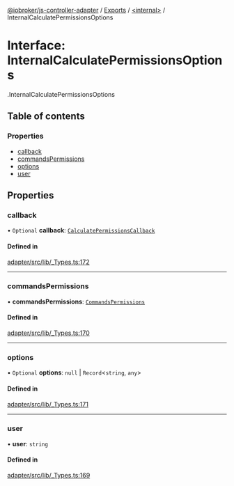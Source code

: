 [@iobroker/js-controller-adapter](../README.md) / [Exports](../modules.md) / [<internal\>](../modules/internal_.md) / InternalCalculatePermissionsOptions

# Interface: InternalCalculatePermissionsOptions

[<internal>](../modules/internal_.md).InternalCalculatePermissionsOptions

## Table of contents

### Properties

- [callback](internal_.InternalCalculatePermissionsOptions.md#callback)
- [commandsPermissions](internal_.InternalCalculatePermissionsOptions.md#commandspermissions)
- [options](internal_.InternalCalculatePermissionsOptions.md#options)
- [user](internal_.InternalCalculatePermissionsOptions.md#user)

## Properties

### callback

• `Optional` **callback**: [`CalculatePermissionsCallback`](../modules/internal_.md#calculatepermissionscallback)

#### Defined in

[adapter/src/lib/_Types.ts:172](https://github.com/ioBroker/ioBroker.js-controller/blob/7dd079e8/packages/adapter/src/lib/_Types.ts#L172)

___

### commandsPermissions

• **commandsPermissions**: [`CommandsPermissions`](../modules/internal_.md#commandspermissions)

#### Defined in

[adapter/src/lib/_Types.ts:170](https://github.com/ioBroker/ioBroker.js-controller/blob/7dd079e8/packages/adapter/src/lib/_Types.ts#L170)

___

### options

• `Optional` **options**: ``null`` \| `Record`<`string`, `any`\>

#### Defined in

[adapter/src/lib/_Types.ts:171](https://github.com/ioBroker/ioBroker.js-controller/blob/7dd079e8/packages/adapter/src/lib/_Types.ts#L171)

___

### user

• **user**: `string`

#### Defined in

[adapter/src/lib/_Types.ts:169](https://github.com/ioBroker/ioBroker.js-controller/blob/7dd079e8/packages/adapter/src/lib/_Types.ts#L169)
